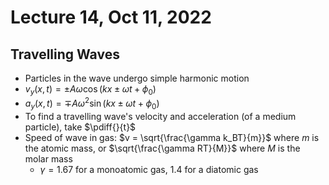 # Lecture 14, Oct 11, 2022

## Travelling Waves

* Particles in the wave undergo simple harmonic motion
* $v_y(x, t) = \pm A\omega\cos(kx \pm \omega t + \phi _0)$
* $a_y(x, t) = \mp A\omega^2\sin(kx \pm \omega t + \phi _0)$
* To find a travelling wave's velocity and acceleration (of a medium particle), take $\pdiff{}{t}$
* Speed of wave in gas: $v = \sqrt{\frac{\gamma k_BT}{m}}$ where $m$ is the atomic mass, or $\sqrt{\frac{\gamma RT}{M}}$ where $M$ is the molar mass
	* $\gamma = 1.67$ for a monoatomic gas, $1.4$ for a diatomic gas

